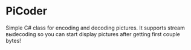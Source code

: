 PiCoder
=======
Simple C# class for encoding and decoding pictures. It supports stream выdecoding so you can start display pictures after getting first couple bytes!
